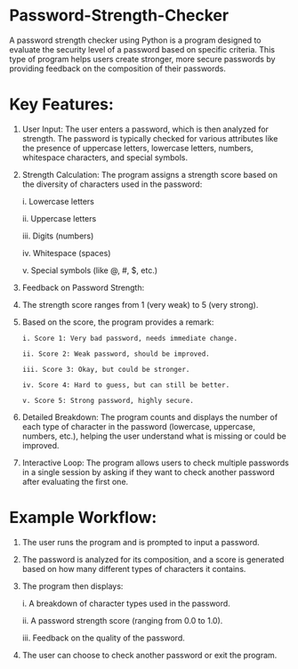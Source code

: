 # Password-Strength-Checker

A password strength checker using Python is a program designed to evaluate the security level of a password based on specific criteria. This type of program helps users create stronger, more secure passwords by providing feedback on the composition of their passwords.

# Key Features:
1. User Input: The user enters a password, which is then analyzed for strength. The password is typically checked for various attributes like the presence of uppercase letters, lowercase letters, numbers, whitespace characters, and special symbols.
  
2. Strength Calculation: The program assigns a strength score based on the diversity of characters used in the password:
   
    i. Lowercase letters
   
    ii. Uppercase letters
   
    iii. Digits (numbers)
   
    iv. Whitespace (spaces)
   
    v. Special symbols (like @, #, $, etc.)

3. Feedback on Password Strength:
1. The strength score ranges from 1 (very weak) to 5 (very strong).
2. Based on the score, the program provides a remark:
      
       i. Score 1: Very bad password, needs immediate change.
      
       ii. Score 2: Weak password, should be improved.
      
       iii. Score 3: Okay, but could be stronger.
      
       iv. Score 4: Hard to guess, but can still be better.
      
       v. Score 5: Strong password, highly secure.
   
4. Detailed Breakdown: The program counts and displays the number of each type of character in the password (lowercase, uppercase, numbers, etc.), helping the user understand what is missing or could be improved.
   
5. Interactive Loop: The program allows users to check multiple passwords in a single session by asking if they want to check another password after evaluating the first one.

# Example Workflow:
1. The user runs the program and is prompted to input a password.
2. The password is analyzed for its composition, and a score is generated based on how many different types of characters it contains.
3. The program then displays:

   i. A breakdown of character types used in the password.
   
   ii. A password strength score (ranging from 0.0 to 1.0).
   
   iii. Feedback on the quality of the password.
   
4. The user can choose to check another password or exit the program.
